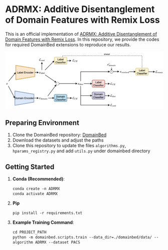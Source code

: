 # ADRMX: Additive Disentanglement of Domain Features with Remix Loss

This is an official implementation of [ADRMX: Additive Disentanglement of Domain Features with Remix Loss](https://arxiv.org/abs/2303.06439). In this repository, we provide the codes for required DomainBed extensions to reproduce our results. 

![](./figures/model_figure.png)

## Preparing Environment

1. Clone the DomainBed repository: [DomainBed](https://github.com/facebookresearch/DomainBed.git)
2. Download the datasets and adjust the paths
3. Clone this repository to update the files `algorithms.py`, `hparams_registry.py` and add `utils.py` under domainbed directory



## Getting Started
1. **Conda (Recommended)**: 
    ```shell
    conda create -n ADRMX
    conda activate ADRMX
    ```

2. **Pip**
    ```shell
    pip install -r requirements.txt
    ```

3. **Example Training Command**: 
    ```shell
    cd PROJECT_PATH 
    python -m domainbed.scripts.train --data_dir=./domainbed/data/ --algorithm ADRMX --dataset PACS
    ```

<!---
```BibTeX
@article{demirel2023decompl,
  title={DECOMPL: Decompositional Learning with Attention Pooling for Group Activity Recognition from a Single Volleyball Image},
  author={Demirel, Berker and Ozkan, Huseyin},
  journal={arXiv preprint arXiv:2303.06439},
  year={2023}
}
```
-->
